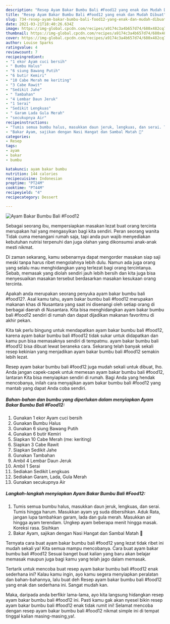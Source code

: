 ```yaml
---
description: "Resep Ayam Bakar Bumbu Bali #Food12 yang enak dan Mudah Dibuat"
title: "Resep Ayam Bakar Bumbu Bali #Food12 yang enak dan Mudah Dibuat"
slug: 734-resep-ayam-bakar-bumbu-bali-food12-yang-enak-dan-mudah-dibuat
date: 2021-03-21T18:40:26.634Z
image: https://img-global.cpcdn.com/recipes/a9174c3a4b657d74/680x482cq70/ayam-bakar-bumbu-bali-food12-foto-resep-utama.jpg
thumbnail: https://img-global.cpcdn.com/recipes/a9174c3a4b657d74/680x482cq70/ayam-bakar-bumbu-bali-food12-foto-resep-utama.jpg
cover: https://img-global.cpcdn.com/recipes/a9174c3a4b657d74/680x482cq70/ayam-bakar-bumbu-bali-food12-foto-resep-utama.jpg
author: Louise Sparks
ratingvalue: 4
reviewcount: 7
recipeingredient:
- "1 ekor Ayam cuci bersih"
- " Bumbu Halus"
- "6 siung Bawang Putih"
- "6 butir Kemiri"
- "10 Cabe Merah me keriting"
- "3 Cabe Rawit"
- "Sedikit Jahe"
- " Tambahan"
- "4 Lembar Daun Jeruk"
- "1 Serai"
- "Sedikit Lengkuas"
- " Garam Lada Gula Merah"
- "secukupnya Air"
recipeinstructions:
- "Tumis semua bumbu halus, masukkan daun jeruk, lengkuas, dan serai. Tumis hingga harum. Masukkan ayam yg suda dibersihkan. Aduk Rata, jangan lupa tambahkan garam, lada dan gula merah. Masukkan air hingga ayam terendam. Ungkep ayam beberapa menit hingga masak. Koreksi rasa. Sisihkan"
- "Bakar Ayam, sajikan dengan Nasi Hangat dan Sambal Matah 🤤"
categories:
- Resep
tags:
- ayam
- bakar
- bumbu

katakunci: ayam bakar bumbu 
nutrition: 144 calories
recipecuisine: Indonesian
preptime: "PT24M"
cooktime: "PT44M"
recipeyield: "4"
recipecategory: Dessert

---
```



![Ayam Bakar Bumbu Bali #Food12](https://img-global.cpcdn.com/recipes/a9174c3a4b657d74/680x482cq70/ayam-bakar-bumbu-bali-food12-foto-resep-utama.jpg)

Sebagai seorang ibu, mempersiapkan masakan lezat buat orang tercinta merupakan hal yang mengasyikan bagi kita sendiri. Peran seorang  wanita Tidak cuma menangani rumah saja, tapi anda pun wajib menyediakan kebutuhan nutrisi terpenuhi dan juga olahan yang dikonsumsi anak-anak mesti nikmat.

Di zaman  sekarang, kamu sebenarnya dapat mengorder masakan siap saji meski tanpa harus ribet mengolahnya lebih dulu. Namun ada juga orang yang selalu mau menghidangkan yang terlezat bagi orang tercintanya. Sebab, memasak yang diolah sendiri jauh lebih bersih dan kita juga bisa menyesuaikan masakan tersebut berdasarkan masakan kesukaan orang tercinta. 



Apakah anda merupakan seorang penyuka ayam bakar bumbu bali #food12?. Asal kamu tahu, ayam bakar bumbu bali #food12 merupakan makanan khas di Nusantara yang saat ini disenangi oleh setiap orang di berbagai daerah di Nusantara. Kita bisa menghidangkan ayam bakar bumbu bali #food12 sendiri di rumah dan dapat dijadikan makanan favoritmu di akhir pekan.

Kita tak perlu bingung untuk mendapatkan ayam bakar bumbu bali #food12, karena ayam bakar bumbu bali #food12 tidak sukar untuk didapatkan dan kamu pun bisa memasaknya sendiri di tempatmu. ayam bakar bumbu bali #food12 bisa dibuat lewat beraneka cara. Sekarang telah banyak sekali resep kekinian yang menjadikan ayam bakar bumbu bali #food12 semakin lebih lezat.

Resep ayam bakar bumbu bali #food12 juga mudah sekali untuk dibuat, lho. Anda jangan capek-capek untuk memesan ayam bakar bumbu bali #food12, lantaran Kita bisa menyiapkan sendiri di rumah. Bagi Anda yang hendak mencobanya, inilah cara menyajikan ayam bakar bumbu bali #food12 yang mantab yang dapat Anda coba sendiri.

<!--inarticleads1-->

##### Bahan-bahan dan bumbu yang diperlukan dalam menyiapkan Ayam Bakar Bumbu Bali #Food12:

1. Gunakan 1 ekor Ayam cuci bersih
1. Gunakan  Bumbu Halus
1. Gunakan 6 siung Bawang Putih
1. Gunakan 6 butir Kemiri
1. Siapkan 10 Cabe Merah (me: keriting)
1. Siapkan 3 Cabe Rawit
1. Siapkan Sedikit Jahe
1. Gunakan  Tambahan
1. Ambil 4 Lembar Daun Jeruk
1. Ambil 1 Serai
1. Sediakan Sedikit Lengkuas
1. Sediakan  Garam, Lada, Gula Merah
1. Gunakan secukupnya Air




<!--inarticleads2-->

##### Langkah-langkah menyiapkan Ayam Bakar Bumbu Bali #Food12:

1. Tumis semua bumbu halus, masukkan daun jeruk, lengkuas, dan serai. Tumis hingga harum. Masukkan ayam yg suda dibersihkan. Aduk Rata, jangan lupa tambahkan garam, lada dan gula merah. Masukkan air hingga ayam terendam. Ungkep ayam beberapa menit hingga masak. Koreksi rasa. Sisihkan
1. Bakar Ayam, sajikan dengan Nasi Hangat dan Sambal Matah 🤤




Ternyata cara buat ayam bakar bumbu bali #food12 yang lezat tidak ribet ini mudah sekali ya! Kita semua mampu mencobanya. Cara buat ayam bakar bumbu bali #food12 Sesuai banget buat kalian yang baru akan belajar memasak maupun juga bagi kamu yang telah jago dalam memasak.

Tertarik untuk mencoba buat resep ayam bakar bumbu bali #food12 enak sederhana ini? Kalau kamu ingin, ayo kamu segera menyiapkan peralatan dan bahan-bahannya, lalu buat deh Resep ayam bakar bumbu bali #food12 yang enak dan sederhana ini. Sangat mudah kan. 

Maka, daripada anda berfikir lama-lama, ayo kita langsung hidangkan resep ayam bakar bumbu bali #food12 ini. Pasti kamu gak akan nyesel bikin resep ayam bakar bumbu bali #food12 enak tidak rumit ini! Selamat mencoba dengan resep ayam bakar bumbu bali #food12 nikmat simple ini di tempat tinggal kalian masing-masing,ya!.

